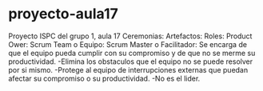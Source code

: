 # proyecto-aula17
Proyecto ISPC del grupo 1, aula 17
Ceremonias:
Artefactos:
Roles: 
Product Ower: 
Scrum Team o Equipo: 
Scrum Master o Facilitador: Se encarga de que el equipo pueda cumplir con su compromiso y de que no se merme su productividad.
-Elimina los obstaculos que el equipo no se puede resolver por si mismo.
-Protege al equipo de interrupciones externas que puedan afectar su compromiso o su productividad.
-No es el lider.

